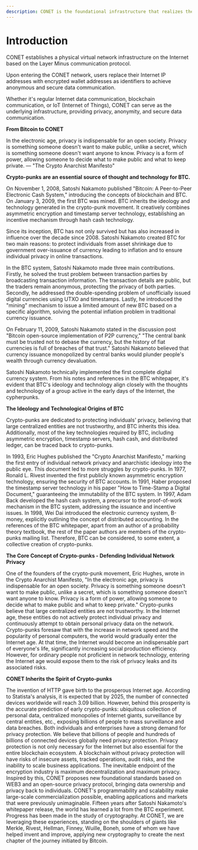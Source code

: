 ```yaml
---
description: CONET is the foundational infrastructure that realizes the vision of Web3.
---
```


# Introduction

CONET establishes a physical virtual network infrastructure on the Internet based on the Layer Minus communication protocol.

Upon entering the CONET network, users replace their Internet IP addresses with encrypted wallet addresses as identifiers to achieve anonymous and secure data communication.

Whether it's regular Internet data communication, blockchain communication, or IoT (Internet of Things), CONET can serve as the underlying infrastructure, providing privacy, anonymity, and secure data communication.

**From Bitcoin to CONET**

In the electronic age, privacy is indispensable for an open society. Privacy is something someone doesn't want to make public, unlike a secret, which is something someone doesn't want anyone to know. Privacy is a form of power, allowing someone to decide what to make public and what to keep private. — "The Crypto Anarchist Manifesto"

**Crypto-punks are an essential source of thought and technology for BTC.**

On November 1, 2008, Satoshi Nakamoto published "Bitcoin: A Peer-to-Peer Electronic Cash System," introducing the concepts of blockchain and BTC. On January 3, 2009, the first BTC was mined. BTC inherits the ideology and technology generated in the crypto-punk movement. It creatively combines asymmetric encryption and timestamp server technology, establishing an incentive mechanism through hash cash technology.

Since its inception, BTC has not only survived but has also increased in influence over the decade since 2008. Satoshi Nakamoto created BTC for two main reasons: to protect individuals from asset shrinkage due to government over-issuance of currency leading to inflation and to ensure individual privacy in online transactions.

In the BTC system, Satoshi Nakamoto made three main contributions. Firstly, he solved the trust problem between transaction parties by broadcasting transaction information. The transaction details are public, but the traders remain anonymous, protecting the privacy of both parties. Secondly, he addressed the double-spending problem of unofficially issued digital currencies using UTXO and timestamps. Lastly, he introduced the "mining" mechanism to issue a limited amount of new BTC based on a specific algorithm, solving the potential inflation problem in traditional currency issuance.

On February 11, 2009, Satoshi Nakamoto stated in the discussion post "Bitcoin open-source implementation of P2P currency," "The central bank must be trusted not to debase the currency, but the history of fiat currencies is full of breaches of that trust." Satoshi Nakamoto believed that currency issuance monopolized by central banks would plunder people's wealth through currency devaluation.

Satoshi Nakamoto technically implemented the first complete digital currency system. From his notes and references in the BTC whitepaper, it's evident that BTC's ideology and technology align closely with the thoughts and technology of a group active in the early days of the Internet, the cypherpunks.

**The Ideology and Technological Origins of BTC**

Crypto-punks are dedicated to protecting individuals' privacy, believing that large centralized entities are not trustworthy, and BTC inherits this idea. Additionally, most of the key technologies required by BTC, including asymmetric encryption, timestamp servers, hash cash, and distributed ledger, can be traced back to crypto-punks.

In 1993, Eric Hughes published the "Crypto Anarchist Manifesto," marking the first entry of individual network privacy and anarchistic ideology into the public eye. This document led to more struggles by crypto-punks. In 1977, Ronald L. Rivest invented the first publicly known asymmetric encryption technology, ensuring the security of BTC accounts. In 1991, Haber proposed the timestamp server technology in his paper "How to Time-Stamp a Digital Document," guaranteeing the immutability of the BTC system. In 1997, Adam Back developed the hash cash system, a precursor to the proof-of-work mechanism in the BTC system, addressing the issuance and incentive issues. In 1998, Wei Dai introduced the electronic currency system, B-money, explicitly outlining the concept of distributed accounting. In the references of the BTC whitepaper, apart from an author of a probability theory textbook, the rest of the paper authors are members of the crypto-punks mailing list. Therefore, BTC can be considered, to some extent, a collective creation of crypto-punks.

**The Core Concept of Crypto-punks - Defending Individual Network Privacy**

One of the founders of the crypto-punk movement, Eric Hughes, wrote in the Crypto Anarchist Manifesto, "In the electronic age, privacy is indispensable for an open society. Privacy is something someone doesn't want to make public, unlike a secret, which is something someone doesn't want anyone to know. Privacy is a form of power, allowing someone to decide what to make public and what to keep private." Crypto-punks believe that large centralized entities are not trustworthy. In the Internet age, these entities do not actively protect individual privacy and continuously attempt to obtain personal privacy data on the network. Crypto-punks foresaw that with the increase in network speed and the popularity of personal computers, the world would gradually enter the Internet age. At that time, the Internet would become an indispensable part of everyone's life, significantly increasing social production efficiency. However, for ordinary people not proficient in network technology, entering the Internet age would expose them to the risk of privacy leaks and its associated risks.

**CONET Inherits the Spirit of Crypto-punks**

The invention of HTTP gave birth to the prosperous Internet age. According to Statista's analysis, it is expected that by 2025, the number of connected devices worldwide will reach 3.09 billion. However, behind this prosperity is the accurate prediction of early crypto-punks: ubiquitous collection of personal data, centralized monopolies of Internet giants, surveillance by central entities, etc., exposing billions of people to mass surveillance and data breaches. Both individuals and enterprises have a strong demand for privacy protection. We believe that billions of people and hundreds of billions of connected devices globally need privacy protection. Privacy protection is not only necessary for the Internet but also essential for the entire blockchain ecosystem. A blockchain without privacy protection will have risks of insecure assets, tracked operations, audit risks, and the inability to scale business applications. The inevitable endpoint of the encryption industry is maximum decentralization and maximum privacy. Inspired by this, CONET proposes new foundational standards based on WEB3 and an open-source privacy protocol, bringing data ownership and privacy back to individuals. CONET's programmability and scalability make large-scale commercialization possible, enabling applications and markets that were previously unimaginable. Fifteen years after Satoshi Nakamoto's whitepaper release, the world has learned a lot from the BTC experiment. Progress has been made in the study of cryptography. At CONET, we are leveraging these experiences, standing on the shoulders of giants like Merkle, Rivest, Hellman, Finney, Wuille, Boneh, some of whom we have helped invent and improve, applying new cryptography to create the next chapter of the journey initiated by Bitcoin.
